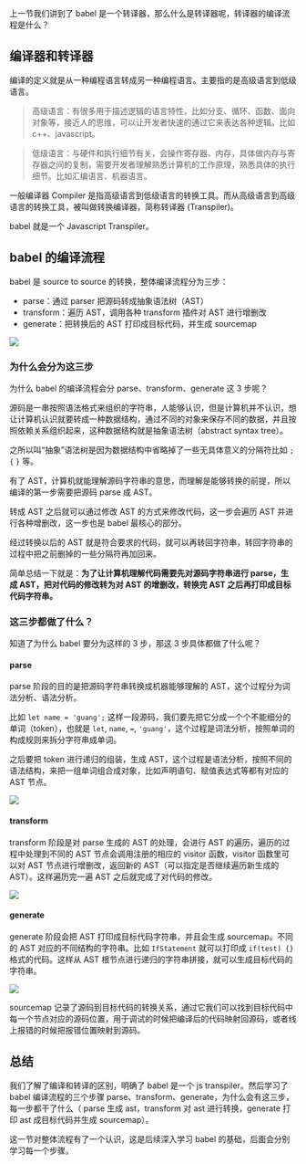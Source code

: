 上一节我们讲到了 babel 是一个转译器，那么什么是转译器呢，转译器的编译流程是什么？

## 编译器和转译器

编译的定义就是从一种编程语言转成另一种编程语言。主要指的是高级语言到低级语言。

> 高级语言：有很多用于描述逻辑的语言特性，比如分支、循环、函数、面向对象等，接近人的思维，可以让开发者快速的通过它来表达各种逻辑。比如 c++、javascript。

> 低级语言：与硬件和执行细节有关，会操作寄存器、内存，具体做内存与寄存器之间的复制，需要开发者理解熟悉计算机的工作原理，熟悉具体的执行细节。比如汇编语言、机器语言。

一般编译器 Compiler 是指高级语言到低级语言的转换工具。而从高级语言到高级语言的转换工具，被叫做转换编译器，简称转译器 (Transpiler)。

babel 就是一个 Javascript Transpiler。

## babel 的编译流程

babel 是 source to source 的转换，整体编译流程分为三步：

- parse：通过 parser 把源码转成抽象语法树（AST）
- transform：遍历 AST，调用各种 transform 插件对 AST 进行增删改
- generate：把转换后的 AST 打印成目标代码，并生成 sourcemap

![](https://p9-juejin.byteimg.com/tos-cn-i-k3u1fbpfcp/ee9eaa1f265c4c49ad156f2c691748d9~tplv-k3u1fbpfcp-watermark.image)

### 为什么会分为这三步

为什么 babel 的编译流程会分 parse、transform、generate 这 3 步呢？

源码是一串按照语法格式来组织的字符串，人能够认识，但是计算机并不认识，想让计算机认识就要转成一种数据结构，通过不同的对象来保存不同的数据，并且按照依赖关系组织起来，这种数据结构就是抽象语法树（abstract syntax tree）。

之所以叫“抽象”语法树是因为数据结构中省略掉了一些无具体意义的分隔符比如 `;`  `{` `}` 等。

有了 AST，计算机就能理解源码字符串的意思，而理解是能够转换的前提，所以编译的第一步需要把源码 parse 成 AST。

转成 AST 之后就可以通过修改 AST 的方式来修改代码，这一步会遍历 AST 并进行各种增删改，这一步也是 babel 最核心的部分。

经过转换以后的 AST 就是符合要求的代码，就可以再转回字符串，转回字符串的过程中把之前删掉的一些分隔符再加回来。

简单总结一下就是：**为了让计算机理解代码需要先对源码字符串进行 parse，生成 AST，把对代码的修改转为对 AST 的增删改，转换完 AST 之后再打印成目标代码字符串。**

### 这三步都做了什么？

知道了为什么 babel 要分为这样的 3 步，那这 3 步具体都做了什么呢？

#### parse

parse 阶段的目的是把源码字符串转换成机器能够理解的 AST，这个过程分为词法分析、语法分析。

比如 ```let name = 'guang';``` 这样一段源码，我们要先把它分成一个个不能细分的单词（token），也就是 `let`, `name`, `=`, `'guang'`，这个过程是词法分析，按照单词的构成规则来拆分字符串成单词。

之后要把 token 进行递归的组装，生成 AST，这个过程是语法分析，按照不同的语法结构，来把一组单词组合成对象，比如声明语句、赋值表达式等都有对应的 AST 节点。

![](https://p6-juejin.byteimg.com/tos-cn-i-k3u1fbpfcp/03bdbe8096944a0fa09c86ac2ff09e56~tplv-k3u1fbpfcp-watermark.image)

#### transform

transform 阶段是对 parse 生成的 AST 的处理，会进行 AST 的遍历，遍历的过程中处理到不同的 AST 节点会调用注册的相应的 visitor 函数，visitor 函数里可以对 AST 节点进行增删改，返回新的 AST（可以指定是否继续遍历新生成的 AST）。这样遍历完一遍 AST 之后就完成了对代码的修改。

![](https://p3-juejin.byteimg.com/tos-cn-i-k3u1fbpfcp/494b0bc006f64c71a92947f560e97e8c~tplv-k3u1fbpfcp-watermark.image)

#### generate

generate 阶段会把 AST 打印成目标代码字符串，并且会生成 sourcemap。不同的 AST 对应的不同结构的字符串。比如 `IfStatement` 就可以打印成  `if(test) {}` 格式的代码。这样从 AST 根节点进行递归的字符串拼接，就可以生成目标代码的字符串。

![](https://p9-juejin.byteimg.com/tos-cn-i-k3u1fbpfcp/84530b477a7540ee87e5bb12e9375569~tplv-k3u1fbpfcp-watermark.image)

sourcemap 记录了源码到目标代码的转换关系，通过它我们可以找到目标代码中每一个节点对应的源码位置，用于调试的时候把编译后的代码映射回源码，或者线上报错的时候把报错位置映射到源码。

## 总结

我们了解了编译和转译的区别，明确了 babel 是一个 js transpiler。然后学习了 babel 编译流程的三个步骤 parse、transform、generate，为什么会有这三步，每一步都干了什么（ parse 生成 ast，transform 对 ast 进行转换，generate 打印 ast 成目标代码并生成 sourcemap）。

这一节对整体流程有了一个认识，这是后续深入学习 babel 的基础，后面会分别学习每一个步骤。
